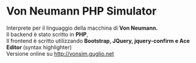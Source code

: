 # Von Neumann PHP Simulator

Interprete per il linguaggio della macchina di <b>Von Neumann.</b><br/>
Il backend è stato scritto in <b>PHP</b>,<br/>
Il frontend è scritto utilizzando <b>Bootstrap, JQuery, jquery-confirm e Ace Editor </b> (syntax highlighter)<br/>
Versione online su <a href="http://vonsim.guglio.net">http://vonsim.guglio.net</a>